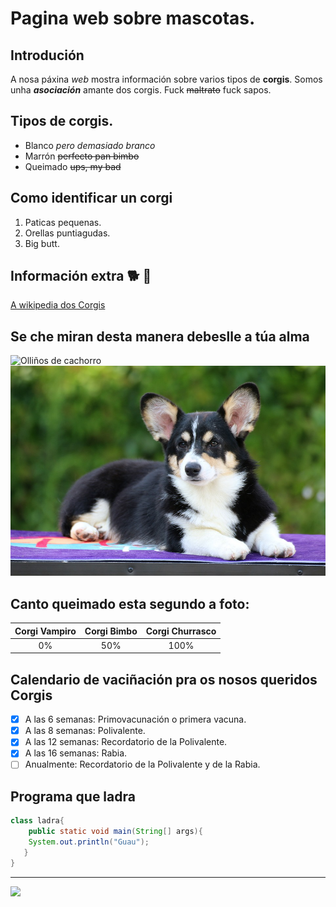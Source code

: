 # Pagina web sobre mascotas.
## Introdución
A nosa páxina _web_ mostra información sobre varios tipos de **corgis**. Somos unha ***asociación*** amante dos corgis. Fuck ~~maltrato~~ fuck sapos.

## Tipos de corgis.
- Blanco _pero demasiado branco_
- Marrón ~~perfecto pan bimbo~~
- Queimado ~~ups, my bad~~

## Como identificar un corgi
1. Paticas pequenas.
2. Orellas puntiagudas.
3. Big butt.

## Información extra 🐕 :dog:

[A wikipedia dos Corgis](https://es.wikipedia.org/wiki/Corgi_gal%C3%A9s_de_Pembroke)

## Se che miran desta manera debeslle a túa alma

![Olliños de cachorro](https://upload.wikimedia.org/wikipedia/commons/f/f1/1Stanley_and_his_%22i_need_a_hug%22_face.jpg)
![Moi negriño](burnedcorgi.jpg)

## Canto queimado esta segundo a foto:
|Corgi Vampiro| Corgi Bimbo| Corgi Churrasco|
|:--:|:--:|:--:|
|0%|50%|100%|

## Calendario de vaciñación pra os nosos queridos Corgis

- [x] A las 6 semanas: Primovacunación o primera vacuna.
- [x] A las 8 semanas: Polivalente.
- [x] A las 12 semanas: Recordatorio de la Polivalente.
- [x] A las 16 semanas: Rabia.
- [ ] Anualmente: Recordatorio de la Polivalente y de la Rabia.

## Programa que ladra

```java
class ladra{
    public static void main(String[] args){
    System.out.println("Guau");
   }
}

```
---
<img width="200px" src="https://user-images.githubusercontent.com/90836460/143010549-dd957c50-11ea-4160-ac0d-8509e7d1711e.png">

